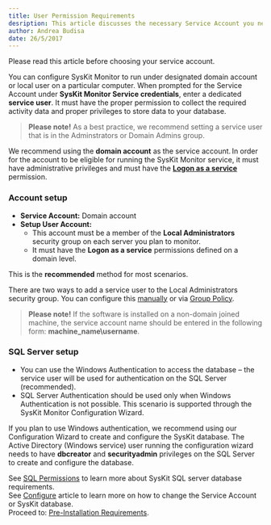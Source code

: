 ```yaml
---
title: User Permission Requirements
desription: This article discusses the necessary Service Account you need in order to run the SysKit Monitor in various environments and describes deployment scenarios that affect account requirements.
author: Andrea Budisa
date: 26/5/2017
---
```

Please read this article before choosing your service account.

You can configure SysKit Monitor to run under designated domain account or local user on a particular computer. When prompted for the Service Account under __SysKit Monitor Service credentials__, enter a dedicated __service user__. It must have the proper permission to collect the required activity data and proper privileges to store data to your database.

> __Please note!__ As a best practice, we recommend setting a service user that is in the Adminstrators or Domain Admins group.
 
We recommend using the __domain account__ as the service account. In order for the account to be eligible for running the SysKit Monitor service, it must have administrative privileges and must have the __[Logon as a service](#internal/)__ permission.

### Account setup

+ __Service Account:__ Domain account
+ __Setup User Account:__
  * This account must be a member of the __Local Administrators__ security group on each server you plan to monitor.
  * It must have the __Logon as a service__ permissions defined on a domain level.

This is the __recommended__ method for most scenarios.

There are two ways to add a service user to the Local Administrators security group. You can configure this [manually](#internal/) or via [Group Policy](#internal/).

> __Please note!__ If the software is installed on a non-domain joined machine, the service account name should be entered in the following form: __machine_name\username__.

### SQL Server setup

+ You can use the Windows Authentication to access the database – the service user will be used for authentication on the SQL Server (recommended).
+ SQL Server Authentication should be used only when Windows Authentication is not possible. This scenario is supported through the SysKit Monitor Configuration Wizard.

If you plan to use Windows authentication, we recommend using our Configuration Wizard to create and configure the SysKit database. The Active Directory (Windows service) user running the configuration wizard needs to have __dbcreator__ and __securityadmin__ privileges on the SQL Server to create and configure the database.

See [SQL Permissions](#internal/) to learn more about SysKit SQL server database requirements.   
See [Configure](#internal/) article to learn more on how to change the Service Account or SysKit database.   
Proceed to: [Pre-Installation Requirements](#internal/requirements/pre-installation-requirements).